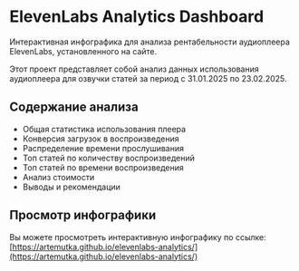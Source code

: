 # ElevenLabs Analytics Dashboard

Интерактивная инфографика для анализа рентабельности аудиоплеера ElevenLabs, установленного на сайте.

Этот проект представляет собой анализ данных использования аудиоплеера для озвучки статей за период с 31.01.2025 по 23.02.2025.

## Содержание анализа

- Общая статистика использования плеера
- Конверсия загрузок в воспроизведения
- Распределение времени прослушивания
- Топ статей по количеству воспроизведений
- Топ статей по времени воспроизведения
- Анализ стоимости
- Выводы и рекомендации

## Просмотр инфографики

Вы можете просмотреть интерактивную инфографику по ссылке: [https://artemutka.github.io/elevenlabs-analytics/](https://artemutka.github.io/elevenlabs-analytics/)
